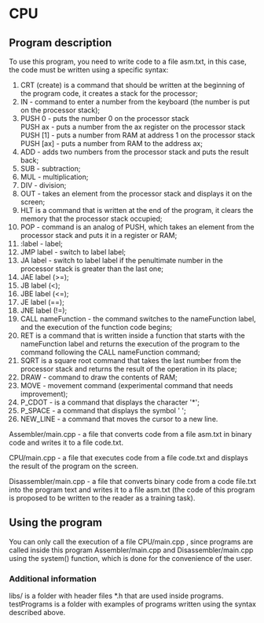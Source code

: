 # CPU
## Program description
To use this program, you need to write code to a file asm.txt, in this case, the code must be written using a specific syntax:
1) CRT (create) is a command that should be written at the beginning of the program code, it creates a stack for the processor;  
2) IN - command to enter a number from the keyboard (the number is put on the processor stack);  
3) PUSH 0 - puts the number 0 on the processor stack  
PUSH ax - puts a number from the ax register on the processor stack  
PUSH [1] - puts a number from RAM at address 1 on the processor stack  
PUSH [ax] - puts a number from RAM to the address ax;  
4) ADD - adds two numbers from the processor stack and puts the result back;  
5) SUB - subtraction;  
6) MUL - multiplication;  
7) DIV - division;  
8) OUT - takes an element from the processor stack and displays it on the screen;  
9) HLT is a command that is written at the end of the program, it clears the memory that the processor stack occupied;  
10) POP - command is an analog of PUSH, which takes an element from the processor stack and puts it in a register or RAM;  
11) :label - label;  
12) JMP label - switch to label label;  
13) JA label - switch to label label if the penultimate number in the processor stack is greater than the last one;  
14) JAE label (>=);  
15) JB label (<);  
16) JBE label (<=);  
17) JE label (==);  
18) JNE label (!=);  
19) CALL nameFunction - the command switches to the nameFunction label, and the execution of the function code begins;  
20) RET is a command that is written inside a function that starts with the nameFunction label and returns the execution of the program to the command following the CALL nameFunction command;  
21) SQRT is a square root command that takes the last number from the processor stack and returns the result of the operation in its place;
22) DRAW - command to draw the contents of RAM;  
23) MOVE - movement command (experimental command that needs improvement);  
24) P_CDOT - is a command that displays the character '*';  
25) P_SPACE - a command that displays the symbol ' ';  
26) NEW_LINE - a command that moves the cursor to a new line.  
  
Assembler/main.cpp - a file that converts code from a file asm.txt in binary code and writes it to a file code.txt.  
  
CPU/main.cpp - a file that executes code from a file code.txt and displays the result of the program on the screen.  
  
Disassembler/main.cpp - a file that converts binary code from a code file.txt into the program text and writes it to a file asm.txt (the code of this program is proposed to be written to the reader as a training task).  
## Using the program
You can only call the execution of a file CPU/main.cpp , since programs are called inside this program Assembler/main.cpp and Disassembler/main.cpp using the system() function, which is done for the convenience of the user.  
### Additional information
libs/ is a folder with header files *.h that are used inside programs.  
testPrograms is a folder with examples of programs written using the syntax described above.
